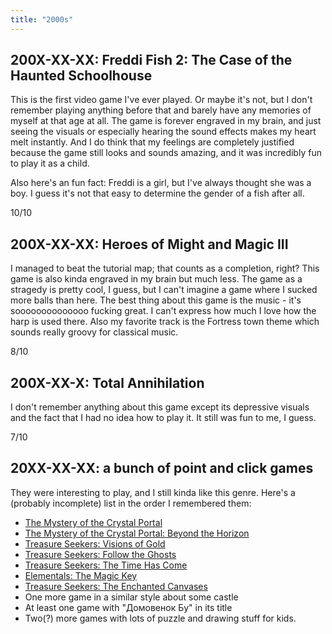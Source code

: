 ```yaml
---
title: "2000s"
---
```


## 200X-XX-XX: Freddi Fish 2: The Case of the Haunted Schoolhouse

This is the first video game I've ever played. Or maybe it's not, but
I don't remember playing anything before that and barely have any
memories of myself at that age at all. The game is forever engraved in
my brain, and just seeing the visuals or especially hearing the sound
effects makes my heart melt instantly. And I do think that my feelings
are completely justified because the game still looks and sounds
amazing, and it was incredibly fun to play it as a child.

Also here's an fun fact: Freddi is a girl, but I've always thought she
was a boy. I guess it's not that easy to determine the gender of a
fish after all.

10/10

## 200X-XX-XX: Heroes of Might and Magic III

I managed to beat the tutorial map; that counts as a completion,
right? This game is also kinda engraved in my brain but much less. The
game as a stragedy is pretty cool, I guess, but I can't imagine a game
where I sucked more balls than here. The best thing about this game is
the music - it's soooooooooooooo fucking great. I can't express how
much I love how the harp is used there. Also my favorite track is the
Fortress town theme which sounds really groovy for classical music.

8/10

## 200X-XX-X: Total Annihilation

I don't remember anything about this game except its depressive
visuals and the fact that I had no idea how to play it. It still was
fun to me, I guess.

7/10

## 20XX-XX-XX: a bunch of point and click games

They were interesting to play, and I still kinda like this genre.
Here's a (probably incomplete) list in the order I remembered them:

* [The Mystery of the Crystal Portal](https://www.bigfishgames.com/games/5263/the-mystery-of-the-crystal-portal/)
* [The Mystery of the Crystal Portal: Beyond the Horizon](https://www.bigfishgames.com/games/5592/mystery-crystal-portal-beyond-horizon/)
* [Treasure Seekers: Visions of Gold](https://www.bigfishgames.com/games/2756/treasure-seekers-visions-of-gold/)
* [Treasure Seekers: Follow the Ghosts](https://www.bigfishgames.com/games/5525/treasure-seekers-follow-the-ghosts/)
* [Treasure Seekers: The Time Has Come](https://www.bigfishgames.com/games/6622/treasure-seekers-the-time-has-come/)
* [Elementals: The Magic Key](https://www.bigfishgames.com/blog/walkthrough/elementals-the-magic-key-walkthrough/)
* [Treasure Seekers: The Enchanted Canvases](https://www.bigfishgames.com/games/5006/treasure-seekers-the-enchanted-canvases/)
* One more game in a similar style about some castle
* At least one game with "Домовенок Бу" in its title
* Two(?) more games with lots of puzzle and drawing stuff for kids.
